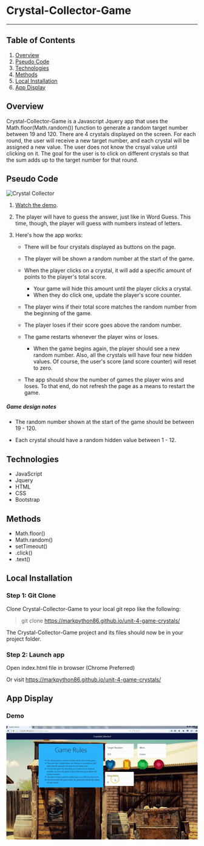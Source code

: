 # Crystal-Collector-Game
----------
## Table of Contents 
1. [Overview](#overview)
2. [Pseudo Code](#pseudocode)
2. [Technologies](#technologies)
3. [Methods](#methods)
4. [Local Installation](#installation)
5. [App Display](#display)

<a name="overview"></a>
## Overview 
Crystal-Collector-Game is a Javascript Jquery app that uses the Math.floor(Math.random()) function to generate a random target number between 19 and 120. There are 4 crystals displayed on the screen. For each round, the user will receive a new target number, and each crystal will be assigned a new value. The user does not know the crsyal value until clicking on it. The goal for the user is to click on different crystals so that the sum adds up to the target number for that round. 

<a name="pseudocode"></a>
## Pseudo Code 

![Crystal Collector](/assets/images/game.jpg)

1. [Watch the demo](https://youtu.be/yNI0l2FMeCk).

2. The player will have to guess the answer, just like in Word Guess. This time, though, the player will guess with numbers instead of letters. 

3. Here's how the app works:

   * There will be four crystals displayed as buttons on the page.

   * The player will be shown a random number at the start of the game.

   * When the player clicks on a crystal, it will add a specific amount of points to the player's total score. 

     * Your game will hide this amount until the player clicks a crystal.
     * When they do click one, update the player's score counter.

   * The player wins if their total score matches the random number from the beginning of the game.

   * The player loses if their score goes above the random number.

   * The game restarts whenever the player wins or loses.

     * When the game begins again, the player should see a new random number. Also, all the crystals will have four new hidden values. Of course, the user's score (and score counter) will reset to zero.

   * The app should show the number of games the player wins and loses. To that end, do not refresh the page as a means to restart the game.

##### Game design notes

* The random number shown at the start of the game should be between 19 - 120.

* Each crystal should have a random hidden value between 1 - 12.


<a name="technologies"></a>
## Technologies

 - JavaScript
 - Jquery
 - HTML
 - CSS
 - Bootstrap 

<a name="methods"></a>
## Methods

 - Math.floor()
 - Math.random()
 - setTimeout() 
 - .click()
 - .text()

<a name="installation"></a>
## Local Installation

### Step 1: Git Clone

Clone Crystal-Collector-Game to your local git repo like the following:

> git clone https://markpython86.github.io/unit-4-game-crystals/

The Crystal-Collector-Game project and its files should now be in your project folder.

### Step 2: Launch app 

Open index.html file in browser (Chrome Preferred)

Or visit https://markpython86.github.io/unit-4-game-crystals/

<a name="display"></a>
## App Display

### Demo
![Demo](/assets/images/demo.gif)